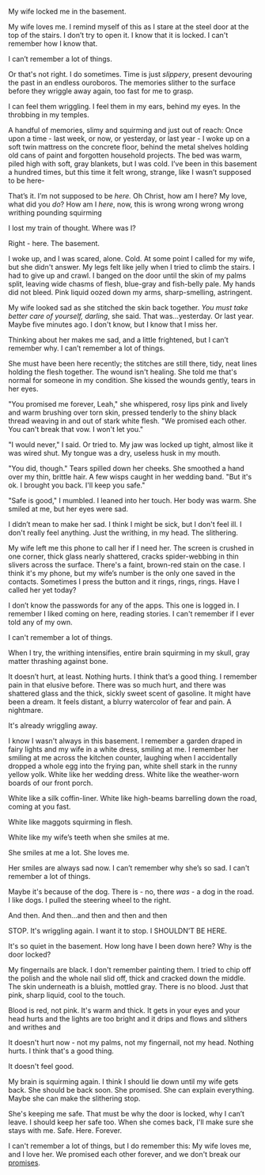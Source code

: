 My wife locked me in the basement.

My wife loves me. I remind myself of this as I stare at the steel door at the top of the stairs. I don’t try to open it. I know that it is locked. I can't remember how I know that.

I can’t remember a lot of things.

Or that's not right. I do sometimes. Time is just *slippery*, present devouring the past in an endless ouroboros. The memories slither to the surface before they wriggle away again, too fast for me to grasp.

I can feel them wriggling. I feel them in my ears, behind my eyes. In the throbbing in my temples.

A handful of memories, slimy and squirming and just out of reach: Once upon a time - last week, or now, or yesterday, or last year - I woke up on a soft twin mattress on the concrete floor, behind the metal shelves holding old cans of paint and forgotten household projects. The bed was warm, piled high with soft, gray blankets, but I was cold. I’ve been in this basement a hundred times, but this time it felt wrong, strange, like I wasn’t supposed to be here-

That’s it. I’m not supposed to be *here.* Oh Christ, how am I here? My love, what did you *do*? How am I *here*, now, this is wrong wrong wrong wrong writhing pounding squirming

I lost my train of thought. Where was I?

Right - here. The basement.

I woke up, and I was scared, alone. Cold. At some point I called for my wife, but she didn't answer. My legs felt like jelly when I tried to climb the stairs. I had to give up and crawl. I banged on the door until the skin of my palms split, leaving wide chasms of flesh, blue-gray and fish-belly pale. My hands did not bleed. Pink liquid oozed down my arms, sharp-smelling, astringent.

My wife looked sad as she stitched the skin back together. *You must take better care of yourself, darling*, she said. That was…yesterday. Or last year. Maybe five minutes ago. I don't know, but I know that I miss her. 

Thinking about her makes me sad, and a little frightened, but I can’t remember why. I can’t remember a lot of things.

She must have been here recently; the stitches are still there, tidy, neat lines holding the flesh together. The wound isn't healing. She told me that's normal for someone in my condition. She kissed the wounds gently, tears in her eyes. 

"You promised me forever, Leah," she whispered, rosy lips pink and lively and warm brushing over torn skin, pressed tenderly to the shiny black thread weaving in and out of stark white flesh. "We promised each other. You can't break that vow. I won't let you."

"I would never," I said. Or tried to. My jaw was locked up tight, almost like it was wired shut. My tongue was a dry, useless husk in my mouth. 

"You did, though." Tears spilled down her cheeks. She smoothed a hand over my thin, brittle hair. A few wisps caught in her wedding band. "But it's ok. I brought you back. I'll keep you safe."

"Safe is good," I mumbled. I leaned into her touch. Her body was warm. She smiled at me, but her eyes were sad. 

I didn’t mean to make her sad. I think I might be sick, but I don't feel ill. I don't really feel anything. Just the writhing, in my head. The slithering.

My wife left me this phone to call her if I need her. The screen is crushed in one corner, thick glass nearly shattered, cracks spider-webbing in thin slivers across the surface. There's a faint, brown-red stain on the case. I think it's my phone, but my wife’s number is the only one saved in the contacts. Sometimes I press the button and it rings, rings, rings. Have I called her yet today?

I don’t know the passwords for any of the apps. This one is logged in. I remember I liked coming on here, reading stories. I can't remember if I ever told any of my own.

I can't remember a lot of things. 

When I try, the writhing intensifies, entire brain squirming in my skull, gray matter thrashing against bone. 

It doesn’t hurt, at least. Nothing hurts. I think that’s a good thing. I remember pain in that elusive before. There was so much hurt, and there was shattered glass and the thick, sickly sweet scent of gasoline. It might have been a dream. It feels distant, a blurry watercolor of fear and pain. A nightmare.

It's already wriggling away.

I know I wasn't always in this basement. I remember a garden draped in fairy lights and my wife in a white dress, smiling at me. I remember her smiling at me across the kitchen counter, laughing when I accidentally dropped a whole egg into the frying pan, white shell stark in the runny yellow yolk. White like her wedding dress. White like the weather-worn boards of our front porch.

White like a silk coffin-liner. White like high-beams barrelling down the road, coming at you fast.

White like maggots squirming in flesh. 

White like my wife’s teeth when she smiles at me.

She smiles at me a lot. She loves me. 

Her smiles are always sad now. I can’t remember why she’s so sad. I can't remember a lot of things.

Maybe it's because of the dog. There is - no, there *was* \- a dog in the road. I like dogs. I pulled the steering wheel to the right.

And then. And then...and then and then and then

STOP. It's wriggling again. I want it to stop. I SHOULDN’T BE HERE.

It's so quiet in the basement. How long have I been down here? Why is the door locked?

My fingernails are black. I don't remember painting them. I tried to chip off the polish and the whole nail slid off, thick and cracked down the middle. The skin underneath is a bluish, mottled gray. There is no blood. Just that pink, sharp liquid, cool to the touch. 

Blood is red, not pink. It's warm and thick. It gets in your eyes and your head hurts and the lights are too bright and it drips and flows and slithers and writhes and 

It doesn't hurt now - not my palms, not my fingernail, not my head. Nothing hurts. I think that's a good thing. 

It doesn't feel good.

My brain is squirming again. I think I should lie down until my wife gets back. She should be back soon. She promised. She can explain everything. Maybe she can make the slithering stop.

She's keeping me safe. That must be why the door is locked, why I can’t leave. I should keep her safe too. When she comes back, I'll make sure she stays with me. Safe. Here. Forever.

I can't remember a lot of things, but I do remember this: My wife loves me, and I love her. We promised each other forever, and we don't break our [promises](https://www.how-queer.com/).